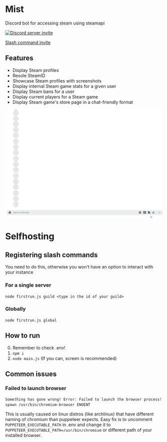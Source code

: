 # Mist

Discord bot for accessing steam using steamapi

[![Discord server invite](https://img.shields.io/discord/828964319764283412?style=for-the-badge)](https://discord.gg/MZhzgdbgsc)

[Slash command invite](https://discord.com/oauth2/authorize?client_id=826724857936609291&scope=applications.commands)

## Features

- Display Steam profiles
- Resole SteamID
- Showcase Steam profiles with screenshots
- Display internal Steam game stats for a given user
- Display Steam bans for a user
- Display current players for a Steam game
- Display Steam game's store page in a chat-friendly format

![Showcase video](showcase.gif)

# Selfhosting

## Registering slash commands

You need to do this, otherwise you won't have an option to interact with your instance

### For a single server

`node firstrun.js guild <type in the id of your guild>`

### Globally

`node firstrun.js global`

## How to run

0. Remember to check .env!
1. `npm i`
2. `node main.js` (If you can, screen is recommended)

## Common issues

### Failed to launch browser

`Something has gone wrong! Error: Failed to launch the browser process! spawn /usr/bin/chromium-browser ENOENT`

This is usually caused on linux distros (like archlinux) that have different naming of chromium than puppeteer expects.
Easy fix is to uncomment `PUPPETEER_EXECUTABLE_PATH` in .env and change it to `PUPPETEER_EXECUTABLE_PATH=/usr/bin/chromium` or different path of your installed browser.
